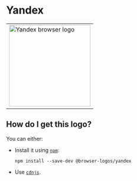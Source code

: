 # Yandex

<table>
    <tr height=230>
        <td>
            <a href="https://github.com/alrra/browser-logos/tree/d78bee4675f567f0b5337d1c2c5346daefe5c529/src/yandex">
                <img width=220 src="https://raw.githubusercontent.com/alrra/browser-logos/d78bee4675f567f0b5337d1c2c5346daefe5c529/src/yandex/yandex_512x512.png" alt="Yandex browser logo">
            </a>
        </td>
    </tr>
</table>

## How do I get this logo?

You can either:

* Install it using [`npm`][npm]:

  `npm install --save-dev @browser-logos/yandex`

* Use [`cdnjs`][cdnjs].

<!-- Link labels: -->

[cdnjs]: https://cdnjs.com/libraries/browser-logos
[npm]: https://www.npmjs.com/
